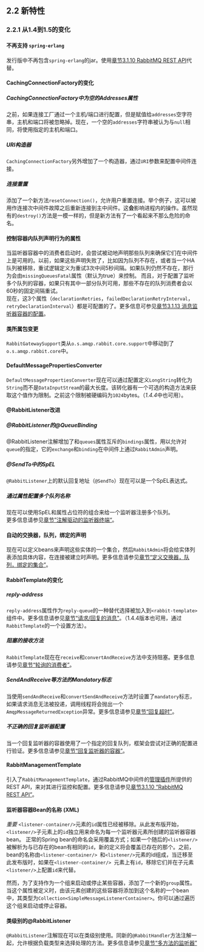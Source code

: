 ## 2.2 新特性

### 2.2.1 从1.4到1.5的变化

#### 不再支持 `spring-erlang`
发行版中不再包含`spring-erlang`的jar。使用[章节3.1.10 RabbitMQ REST API]()代替。

#### CachingConnectionFactory的变化

##### CachingConnectionFactory中为空的Addresses属性
之前，如果连接工厂通过一个主机/端口进行配置，但是赋值给`addresses`空字符串，主机和端口将被忽略掉。现在，一个空的`addresses`字符串被认为与`null`相同，将使用指定的主机和端口。

##### URI构造器
`CachingConnectionFactory`另外增加了一个构造器，通过`URI`参数来配置中间件连接。

##### 连接重置
添加了一个新方法`resetConnection()`，允许用户重置连接。举个例子，这可以被用作连接次中间件故障之后重新连接到主中间件。这**会**影响进程内的操作。虽然现有的`destroy()`方法是一模一样的，但是新方法有了一个看起来不那么危险的命名。

#### 控制容器内队列声明行为的属性
当监听器容器中的消费者启动时，会尝试被动地声明那些队列来确保它们在中间件上是可用的。以前，如果这些声明失败了，比如因为队列不存在，或者当一个HA队列被移除，重试逻辑定义为重试3次中间5秒间隔。如果队列仍然不存在，那行为会由`missingQueuesFatal`属性（默认为true）来控制。
而且，对于配置了监听多个队列的容器，如果只有其中一部分队列可用，那些不存在的队列消费者会以60秒的固定间隔重试。  
现在，这3个属性（`declarationRetries`，`failedDeclarationRetryInterval`，`retryDeclarationInterval`）都是可配置的了。更多信息可参见[章节3.1.13 消息监听器容器的配置]()。

#### 类所属包变更
`RabbitGatewaySupport`类从`o.s.amqp.rabbit.core.support`中移动到了`o.s.amqp.rabbit.core`中。

#### DefaultMessagePropertiesConverter
`DefaultMessagePropertiesConverter`现在可以通过配置定义`LongString`转化为`String`而不是`DataInputStream`的最大长度。该转化器有一个可选的构造方法来获取这个值作为限制。之前这个限制被硬编码为`1024`bytes。（*1.4.4*中也可用）。

#### @RabbitListener改进

##### @RabbitListener的@QueueBinding
@RabbitListener注解增加了和`queues`属性互斥的`bindings`属性，用以允许对`queue`的指定，它的`exchange`和`binding`在中间件上通过`RabbitAdmin`声明。

##### @SendTo中的SpEL
`@RabbitListener`上的默认回复地址（`@SendTo`）现在可以是一个SpEL表达式。

##### 通过属性配置多个队列名称
现在可以使用SpEL和属性占位符的组合来给一个监听器注册多个队列。  
更多信息请参见[章节”注解驱动的监听器终端“]()。

#### 自动的交换器，队列，绑定的声明
现在可以定义beans来声明这些实体的一个集合，然后`RabbitAdmin`将会给实体列表添加具体内容，在连接被建立时声明。更多信息请参见[章节“定义交换器，队列，绑定的集合”]()。

#### RabbitTemplate的变化

##### reply-address
`reply-address`属性作为`reply-queue`的一种替代选择被加入到`<rabbit-template>`组件中。更多信息请参见[章节“请求/回复的消息”]()。（1.4.4版本也可用，通过`RabbitTemplate`的一个设置方法）。

##### 阻塞的接收方法
`RabbitTemplate`现在在`receive`和`convertAndReceive`方法中支持阻塞。更多信息请参见[章节“轮询的消费者”]()。

##### SendAndReceive等方法的Mandatory标志
当使用`sendAndReceive`和`convertSendAndReceive`方法时设置了`mandatory`标志，如果请求消息无法被投递，调用线程将会抛出一个`AmqpMessageReturnedException`异常。更多信息请参见[章节“回复超时”]()。

##### 不正确的回复监听器配置
当一个回复监听器的容器使用了一个指定的回复队列，框架会尝试对正确的配置进行验证。更多信息请参见[章节“回复监听器的容器”]()。

#### RabbitManagementTemplate
引入了`RabbitManagementTemplate`，通过RabbitMQ中间件的[管理插件](https://www.rabbitmq.com/management.html)所提供的REST API，来对其进行监控和配置。更多信息请参见[章节3.1.10 “RabbitMQ REST API”]()。

#### 监听器容器Bean的名称 (XML)
*重要*
`<listener-container/>`元素的`id`属性已经被移除。从此发布版开始，`<listener/>`子元素上的`id`独立用来命名为每一个监听器元素所创建的监听器容器bean。
正常的Spring bean的命名会采用覆盖方式；如果一个随后的`<listener/>`被解析为与已存在的bean有相同的`id`，新的定义将会覆盖已存在的那个。之前，bean的名称由`<listener-container/> `和`<listener/>`元素的id组成，当迁移至此发布版时，如果在`<listener-container/> `元素上有`id`，移除它们并在子元素`<listener/>`上配置`id`来代替。

然而，为了支持作为一个组来启动或停止某些容器，添加了一个新的`group`属性。当这个属性被定义时，由该元素创建的这些容器将添加到这个名称的一个bean中，其类型为`Collection<SimpleMessageListenerContainer>`。你可以通过遍历这个组来启动或停止容器。

#### 类级别的@RabbitListener
`@RabbitListener`注解现在可以在类级别使用。同新的`@RabbitHandler`方法注解一起，允许根据负载类型来选择处理的方法。更多信息请参见[章节“多方法的监听器”]()


